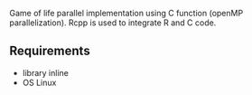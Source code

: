 Game of life parallel implementation using C function (openMP parallelization). Rcpp is used to integrate R and C code.

## Requirements
* library inline
* OS Linux
